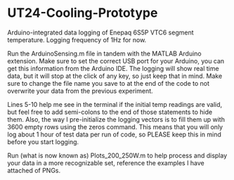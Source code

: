 # UT24-Cooling-Prototype
Arduino-integrated data logging of Enepaq 6S5P VTC6 segment temperature. Logging frequency of 1Hz for now.

Run the ArduinoSensing.m file in tandem with the MATLAB Arduino extension. Make sure to set the correct USB port for your Arduino, you can get this information from the Arduino IDE. The logging will show real time data, but it will stop at the click of any key, so just keep that in mind. Make sure to change the file name you save to at the end of the code to not overwrite your data from the previous experiment.

Lines 5-10 help me see in the terminal if the initial temp readings are valid, but feel free to add semi-colons to the end of those statements to hide them. Also, the way I pre-initialize the logging vectors is to fill them up with 3600 empty rows using the zeros command. This means that you will only log about 1 hour of test data per run of code, so PLEASE keep this in mind before you start logging.

Run (what is now known as) Plots_200_250W.m to help process and display your data in a more recognizable set, reference the examples I have attached of PNGs.
